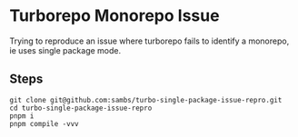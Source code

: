 # Turborepo Monorepo Issue

Trying to reproduce an issue where turborepo fails to identify a monorepo, ie uses single package mode.

## Steps

```
git clone git@github.com:sambs/turbo-single-package-issue-repro.git
cd turbo-single-package-issue-repro
pnpm i
pnpm compile -vvv
```
